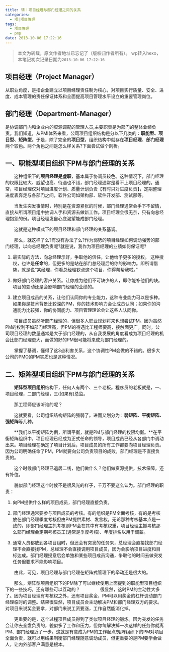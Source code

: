 ```yaml
---
title: 转：项目经理与部门经理之间的关系
categories:
  - 项|项目管理
tags:
  - 项目管理
  - pmp
date: 2013-10-06 17:22:16
---
```



> 本文为转载，原文作者地址已忘记了（版权归作者所有）。
> wp转入hexo，本笔记初次记录日期为`2013-10-06 17:22:16` 

## 项目经理（Project Manager）
   从职业角度，是指企业建立以项目经理责任制为核心，对项目实行质量、安全、进度、成本管理的责任保证体系和全面提高项目管理水平设立的重要管理岗位。

## 部门经理（Department-Manager）

是协调部门内和企业内的资源调配的管理人员,主要职责是为部门的整体业绩负责。我们知道，从PMI体系来看，公司项目组织结构是分以下几类的：**职能型、项目型、矩阵型**。于是，除了完全的**项目型**，组织结构中就存在**项目经理**、**部门经理**两个较色。两个角色之间是怎么样关系?下面尝试做个剖析。

<!-- more -->

## 一、职能型项目组织下PM与部门经理的关系

　　这种组织下的**项目经理是虚职**，基本属于协调员较色。这种情况下，部门经理的权限比较大、威望也高、待遇也不错，部门经理通常是看不上项目经理的。通常，项目经理仅对项目进度计划、质量计划负责【有时只对进度负责】，定期整理进度表奔走与各部门之间，软件公司如架构部、软件开发部、测试部等。

　　当发生突发事情时，特别是在资源紧张的时候，部门经理通常会手下不留情，直接从所谓项目组中抽调人手和资源去做新工作。项目经理会很无奈，只有向总经理抱怨的份。项目经理发自心底渴望能成部门经理。

　　这就是这种模式下的项目经理和部门经理的关系基调。

　　那么，就这样了么?有没有办法了么?作为弱势的项目经理如何调动强势的部门经理，以向总经理负责呢?就是说，我作为项目经理的业绩如何保证呢?

1. 最实际的方法，向总经理示好，争取他的信任，让他给予更多的授权。
这种授权，也许是**任命**的，但更多的是站在部门总经理后的你的影响力。即所谓借势，就是说“某经理，你看总经理钦点这个项目，你得帮帮我啦。”

2. 做好部门经理的客户关系。让你成为他们不可缺少的人，即你能补他们的缺。项目的变动还是会影响部门经理的业绩的。

3. 建立项目成员的关系，让他们认同你的专业能力，这种专业能力可以是多种。如果你是技术背景比较深的PM，你的技术影响力会让成员认同；如果你的沟通能力比较强，你的协同能力、项目管理理论会让这些人认同你。

　　项目成员虽然听部门经理的，但很多人职业规划将来也想尝试PM。因为虽然PM的权利不如部门经理高，但PM的待遇比工程师要高，接触面更广。同时，公司项目经理的数量通常是大于部门经理的，从自我发展的角度看成为项目经理的机会比部门经理更大，而做的好的PM很可能将来成为部门经理的。

　　掌握了基调，懂得了这3点利害关系，这个协调性PM会做的不错的。很多大公司的PMO的PM实质也是这种情况。

## 二、矩阵型项目组织下PM与部门经理的关系

　　**矩阵型项目组织**结构下，任何人有两个、三个老板。程序员的老板就是，一、项目经理，二部门经理，三(如果有)总监。

　　那工程师应该听谁的呢？

　　这就要看，公司组织结构矩阵的强弱了。进而又划分为：**弱矩阵、平衡矩阵、强矩阵**等几种。

　　**我们以平衡矩阵为例，所谓平衡，就是PM与部门经理的权限均衡。**在平衡矩阵组织中，项目经理已经成为正式任命的领导，项目成员已经从各部门中调动出来。项目经理在确定了项目计划后，项目成员的所有工作都要向项目经理负责。因为公司明确任命了PM，PM就要向公司负责项目的成败，部门经理是不直接负责的。

　　这个时候部门经理已退居二线，他们做什么？他们做资源提供，技术保障，还有补位。

　　貌似部门经理这个时候不是很风光的样子，千万不要这么认为。部门经理的职责：
 
1. 向PM提供什么样的项目成员，部门经理直接负责。

2. 部门经理通常要参与项目成员的考核。有的组织是PM全面考核，有的是考核放在部门经理季度考核但由PM提供素材、发言权。无论那种考核基本点是一致的，即部门经理主抓考核则PM会在其中有考核权重，项目经理主抓考核那么部门经理会定期考核员工(通常是季度考核)、年度排名以用于调薪。

3. 通常人员都放到各项目组时，但还会有突发的任务来，总经理会直接找部门经理不会直接找PM，总经理不会直接调用项目成员，因为会影响项目进度和目标达成。部门经理授意后会单独和某些项目成员沟通，争取他的时间去做突发任务但要求不能影响项目。

　　由此，可见，项目经理与部门经理在矩阵式管理下的牵动还是很大的。

　　那么，矩阵型项目组织下的PM除了可以继续使用上面提到的职能型项目组织下的一些技巧，还有哪些可以互动的？
　　
　　很显然，这时PM的主动性大多了。因为项目经理有考核权之外，还有项目奖金，PM可以用奖金的杠杆调动部门经理临时的调整。结果很显然，项目成员会主动解决PM和部门经理双方的要求。对项目来说奖金要拿，对部门来说工资要涨，工作自然能消化掉。
  
　　更重要的是，这个过程项目成员得到了类似项目经理的锻炼。因为突发的任务会让你去全盘负责的，貌似多了工作和压力，但你每解决掉一次这样的任务你就离PM、部门经理近了一步。这就是有意成为PM的工作起点!矩阵组织下的PM对项目全面负责，就可以用结果制衡部门经理随意调动成员，但更重要的是PM要学会做人，让内外部客户满意是根本。